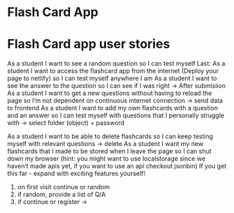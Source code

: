 # Flash Card App

# Flash Card app user stories

As a student I want to see a random question so I can test myself
Last: As a student I want to access the flashcard app from the internet (Deploy your page to netlify) so I can test myself anywhere I am
As a student I want to see the answer to the question so I can see if I was right
-> After submisiion
As a student I want to get a new questions without having to reload the page so I’m not dependent on continuous internet connection
-> send data to frontend
As a student I want to add my own flashcards with a question and an answer so I can test myself with questions that I personally struggle with
-> select folder (object) + password

<!-- As a student I want to be able to have different categories of flashcards, so I can study different subjects.
  -> categories -->

As a student I want to be able to delete flashcards so I can keep testing myself with relevant questions -> delete
As a student I want my new flashcards that I made to be stored when I leave the page so I can shut down my browser (hint: you might want to use localstorage since we haven’t made apis yet, if you want to use an api checkout jsonbin)
If you get this far - expand with exciting features yourself!

1. on first visit continue or random
2. if random, provide a list of Q/A
3. if continue or register ->
